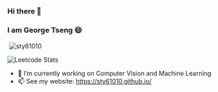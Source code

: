 ### Hi there 👋
### I am George Tseng 😄
<!--
**sty61010/sty61010** is a ✨ _special_ ✨ repository because its `README.md` (this file) appears on your GitHub profile.

Here are some ideas to get you started:

- 🔭 I’m currently working on ...
- 🌱 I’m currently learning ...
- 👯 I’m looking to collaborate on ...
- 🤔 I’m looking for help with ...
- 💬 Ask me about ...
- 📫 How to reach me: ...
- 😄 Pronouns: ...
- ⚡ Fun fact: ...
-->

<p>&nbsp;<img align="center" src="https://github-readme-stats.vercel.app/api?username=sty61010&show_icons=true&locale=en&count_private=true&theme=great-gatsby" alt="sty61010" /></p>

![Leetcode Stats](https://leetcard.jacoblin.cool/sty61010?theme=unicorn)


- 🔭 I’m currently working on Computer Vision and Machine Learning
- 📫 See my website: https://sty61010.github.io/
